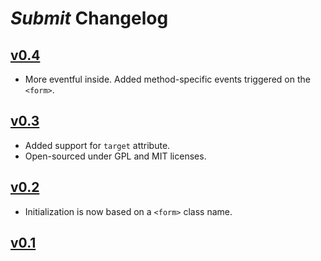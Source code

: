 ___Submit___ Changelog
======================

## [v0.4](http://github.com/pisi/Submit/tree/v0.4)

* More eventful inside. Added method-specific events triggered on the `<form>`.


## [v0.3](http://github.com/pisi/Submit/tree/v0.3)

* Added support for `target` attribute.
* Open-sourced under GPL and MIT licenses.


## [v0.2](http://github.com/pisi/Submit/tree/v0.2)

* Initialization is now based on a `<form>` class name.


## [v0.1](http://github.com/pisi/Submit/tree/v0.1)